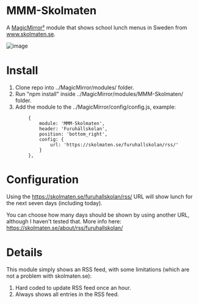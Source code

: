 # MMM-Skolmaten
A [MagicMirror²](https://github.com/MichMich/MagicMirror) module that shows school lunch menus in Sweden from www.skolmaten.se.

![image](https://user-images.githubusercontent.com/25268023/33210971-a4bc7a02-d11c-11e7-9350-34819ec45f27.png)

# Install
1. Clone repo into ../MagicMirror/modules/ folder.
2. Run "npm install" inside ../MagicMirror/modules/MMM-Skolmaten/ folder.
3. Add the module to the ../MagicMirror/config/config.js, example:
```
		{
			module: 'MMM-Skolmaten',
			header: 'Furuhällskolan',
			position: 'bottom_right',
			config: {
				url: 'https://skolmaten.se/furuhallskolan/rss/'
			}
		},
```

# Configuration
Using the https://skolmaten.se/furuhallskolan/rss/ URL will show lunch for the next seven days (including today).

You can choose how many days should be shown by using another URL, although I haven't tested that. More info here:
https://skolmaten.se/about/rss/furuhallskolan/

# Details
This module simply shows an RSS feed, with some limitations (which are not a problem with skolmaten.se):
1. Hard coded to update RSS feed once an hour.
2. Always shows all entries in the RSS feed.
